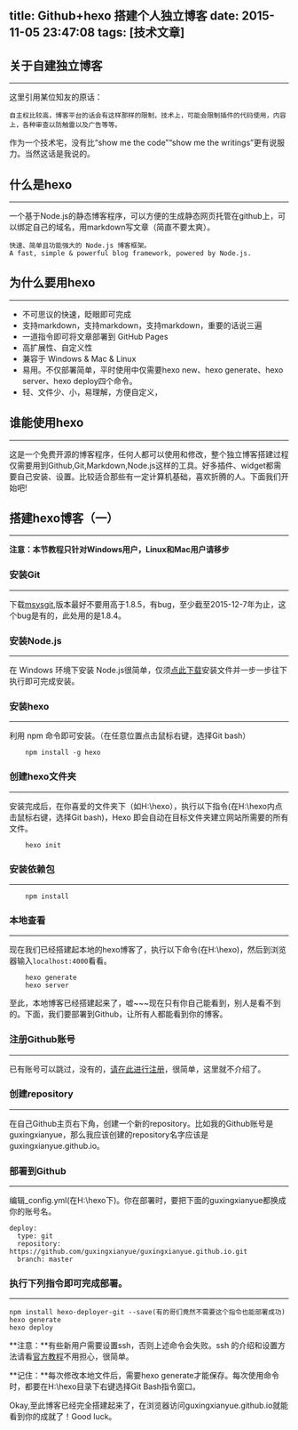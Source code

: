 title: Github+hexo 搭建个人独立博客
date: 2015-11-05 23:47:08
tags: [技术文章]
---
## 关于自建独立博客
---
这里引用某位知友的原话：

	自主权比较高，博客平台的话会有这样那样的限制，技术上，可能会限制插件的代码使用，内容上，各种审查以防触雷以及广告等等。

作为一个技术宅，没有比“show me the code”“show me the writings”更有说服力。当然这话是我说的。

## 什么是hexo
---
一个基于Node.js的静态博客程序，可以方便的生成静态网页托管在github上，可以绑定自己的域名，用markdown写文章（简直不要太爽）。

	快速、简单且功能强大的 Node.js 博客框架。
	A fast, simple & powerful blog framework, powered by Node.js.

## 为什么要用hexo
---
* 不可思议的快速，眨眼即可完成
* 支持markdown，支持markdown，支持markdown，重要的话说三遍
* 一道指令即可将文章部署到 GitHub Pages
* 高扩展性、自定义性
* 兼容于 Windows & Mac & Linux
* 易用。不仅部署简单，平时使用中仅需要hexo new、hexo generate、hexo server、hexo deploy四个命令。
* 轻、文件少、小，易理解，方便自定义，

##	谁能使用hexo
---
这是一个免费开源的博客程序，任何人都可以使用和修改，整个独立博客搭建过程仅需要用到Github,Git,Markdown,Node.js这样的工具。好多插件、widget都需要自己安装、设置。比较适合那些有一定计算机基础，喜欢折腾的人。下面我们开始吧!

## 搭建hexo博客（一）
---
**注意：本节教程只针对Windows用户，Linux和Mac用户请移步**

### 安装Git
---
下载[msysgit](http://pan.baidu.com/s/1bcsvP8 "git"),版本最好不要用高于1.8.5，有bug，至少截至2015-12-7年为止，这个bug是有的，此处用的是1.8.4。

### 安装Node.js
---
在 Windows 环境下安装 Node.js很简单，仅须[点此下载](http://pan.baidu.com/s/1dDYO1w9)安装文件并一步一步往下执行即可完成安装。

### 安装hexo
---
利用 npm 命令即可安装。（在任意位置点击鼠标右键，选择Git bash）

		npm install -g hexo

### 创建hexo文件夹
---
安装完成后，在你喜爱的文件夹下（如H:\hexo），执行以下指令(在H:\hexo内点击鼠标右键，选择Git bash)，Hexo 即会自动在目标文件夹建立网站所需要的所有文件。

		hexo init

### 安装依赖包
---

        npm install

### 本地查看
---
现在我们已经搭建起本地的hexo博客了，执行以下命令(在H:\hexo)，然后到浏览器输入```localhost:4000```看看。

		hexo generate
		hexo server

至此，本地博客已经搭建起来了，嘘~~~现在只有你自己能看到，别人是看不到的。下面，我们要部署到Github，让所有人都能看到你的博客。

### 注册Github账号
---
已有账号可以跳过，没有的，[请在此进行注册](https://www.github.com)，很简单，这里就不介绍了。

### 创建repository
---
在自己Github主页右下角，创建一个新的repository。比如我的Github账号是guxingxianyue，那么我应该创建的repository名字应该是guxingxianyue.github.io。

### 部署到Github
---
编辑_config.yml(在H:\hexo下)。你在部署时，要把下面的guxingxianyue都换成你的账号名。

	deploy:
	  type: git
	  repository: https://github.com/guxingxianyue/guxingxianyue.github.io.git
	  branch: master

### 执行下列指令即可完成部署。
---

    npm install hexo-deployer-git --save(有的哥们竟然不需要这个指令也能部署成功)
	hexo generate
	hexo deploy

**注意：**有些新用户需要设置ssh，否则上述命令会失败。ssh 的介绍和设置方法请看[官方教程](https://help.github.com/articles/generating-ssh-keys/)不用担心，很简单。

**记住：**每次修改本地文件后，需要hexo generate才能保存。每次使用命令时，都要在H:\hexo目录下右键选择Git Bash指令窗口。

Okay,至此博客已经完全搭建起来了，在浏览器访问guxingxianyue.github.io就能看到你的成就了！Good luck。


